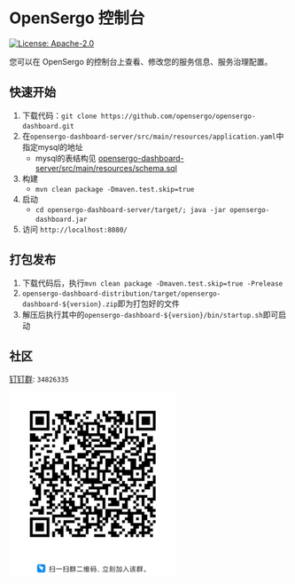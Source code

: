 # OpenSergo 控制台

[![License: Apache-2.0](https://img.shields.io/badge/license-Apache%202.0-blue.svg)](https://www.apache.org/licenses/LICENSE-2.0.txt)

您可以在 OpenSergo 的控制台上查看、修改您的服务信息、服务治理配置。

## 快速开始

1. 下载代码：`git clone https://github.com/opensergo/opensergo-dashboard.git`
2. 在`opensergo-dashboard-server/src/main/resources/application.yaml`中指定mysql的地址
    * mysql的表结构见 [opensergo-dashboard-server/src/main/resources/schema.sql](./opensergo-dashboard-server/src/main/resources/schema.sql)
3. 构建
    * `mvn clean package -Dmaven.test.skip=true`
4. 启动
    * `cd opensergo-dashboard-server/target/; java -jar opensergo-dashboard.jar`
5. 访问 `http://localhost:8080/`

## 打包发布

1. 下载代码后，执行`mvn clean package -Dmaven.test.skip=true -Prelease`
2. `opensergo-dashboard-distribution/target/opensergo-dashboard-${version}.zip`即为打包好的文件
3. 解压后执行其中的`opensergo-dashboard-${version}/bin/startup.sh`即可启动

## 社区

[钉钉群](https://www.dingtalk.com/): `34826335`

<img src="image/dingtalk-group.jpg" width="300" />
